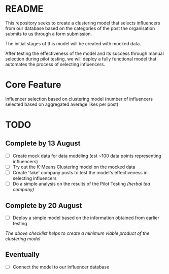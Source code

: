 # README

This repository seeks to create a clustering model that selects influencers from our database based on the categories of the post the organisation submits to us through a form submission.

The initial stages of this model will be created with mocked data.

After testing the effectiveness of the model and its success through manual selection during pilot testing, we will deploy a fully functional model that automates the process of selecting influencers.
</br>

# Core Feature

Influencer selection based on clustering model (number of influencers selected based on aggregated average likes per post)
</br>

# TODO

## Complete by 13 August

- [ ] Create mock data for data modeling (est ~100 data points representing influencers)
- [ ] Try out the K-Means Clustering model on the mocked data
- [ ] Create 'fake' company posts to test the model's effectiveness in selecting influencers
- [ ] Do a simple analysis on the results of the Pilot Testing *(herbal tea company)*

## Complete by 20 August

- [ ] Deploy a simple model based on the information obtained from earlier testing

*The above checklist helps to create a minimum viable product of the clustering model*

## Eventually

- [ ] Connect the model to our influencer database
